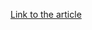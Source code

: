 [Link to the article](https://www.fireeye.com/blog/threat-research/2019/03/dissecting-netwire-phishing-campaign-usage-of-process-hollowing.html)
